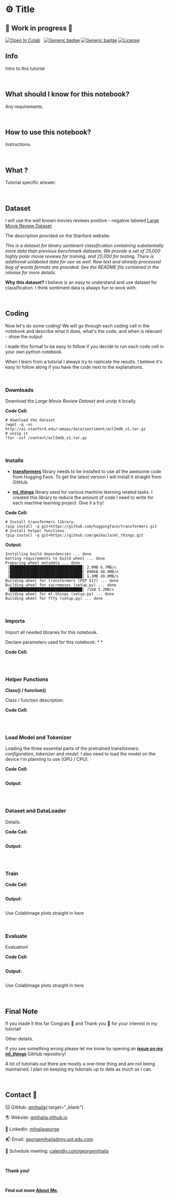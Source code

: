 # **:gear: Title**  

## **:construction: Work in progress :construction_worker:**


[![Open In Colab](https://colab.research.google.com/assets/colab-badge.svg)](https://colab.research.google.com/github/gmihaila/ml_things/blob/master/notebooks/pytorch/finetune_transformers_pytorch.ipynb) &nbsp;
[![Generic badge](https://img.shields.io/badge/GitHub-Source-greensvg)](https://github.com/gmihaila/ml_things/blob/master/notebooks/pytorch/finetune_transformers_pytorch.ipynb)
[![Generic badge](https://img.shields.io/badge/Download-Notebook-red.svg)](https://www.dropbox.com/s/h13v19ns3oig2rl/finetune_transformers_pytorch.ipynb?dl=1)
[![License](https://img.shields.io/badge/License-Apache%202.0-blue.svg)](https://opensource.org/licenses/Apache-2.0)


## **Info**

Intro to this tutorial

<br>

## **What should I know for this notebook?**

Any requirements.

<br>

## **How to use this notebook?**

Instructions.

<br>

## **What <any specific question>?**

Tutorial specific answer.

<br>

## **Dataset**

I will use the well known movies reviews positive - negative labeled [Large Movie Review Dataset](https://ai.stanford.edu/~amaas/data/sentiment/).

The description provided on the Stanford website:

*This is a dataset for binary sentiment classification containing substantially more data than previous benchmark datasets. We provide a set of 25,000 highly polar movie reviews for training, and 25,000 for testing. There is additional unlabeled data for use as well. Raw text and already processed bag of words formats are provided. See the README file contained in the release for more details.*

**Why this dataset?** I believe is an easy to understand and use dataset for classification. I think sentiment data is always fun to work with.

<br>

## **Coding**

Now let's do some coding! We will go through each coding cell in the notebook and describe what it does, what's the code, and when is relevant - show the output

I made this format to be easy to follow if you decide to run each code cell in your own python notebook.

When I learn from a tutorial I always try to replicate the results. I believe it's easy to follow along if you have the code next to the explanations.

<br>

### **Downloads**

Download the *Large Movie Review Dataset* and unzip it locally.

**Code Cell:**
```shell
# download the dataset
!wget -q -nc http://ai.stanford.edu/~amaas/data/sentiment/aclImdb_v1.tar.gz
# unzip it
!tar -zxf /content/aclImdb_v1.tar.gz
```

<br>

### **Installs**

* **[transformers](https://github.com/huggingface/transformers)** library needs to be installed to use all the awesome code from Hugging Face. To get the latest version I will install it straight from GitHub.

* **[ml_things](https://github.com/gmihaila/ml_things)** library used for various machine learning related tasks. I created this library to reduce the amount of code I need to write for each machine learning project. Give it a try!

**Code Cell:**
```shell
# Install transformers library.
!pip install -q git+https://github.com/huggingface/transformers.git
# Install helper functions.
!pip install -q git+https://github.com/gmihaila/ml_things.git
```
**Output:**
```shell
Installing build dependencies ... done
Getting requirements to build wheel ... done
Preparing wheel metadata ... done
 |████████████████████████████████| 2.9MB 6.7MB/s 
 |████████████████████████████████| 890kB 48.9MB/s 
 |████████████████████████████████| 1.1MB 49.0MB/s 
Building wheel for transformers (PEP 517) ... done
Building wheel for sacremoses (setup.py) ... done
 |████████████████████████████████| 71kB 5.2MB/s 
Building wheel for ml-things (setup.py) ... done
Building wheel for ftfy (setup.py) ... done
```

<br>

### **Imports**

Import all needed libraries for this notebook.

Declare parameters used for this notebook:
*
*

**Code Cell:**
```python

```

<br>

### **Helper Functions**


**Class() / function()** 

Class / function description.

**Code Cell:**
```python

```

<br>

### **Load Model and Tokenizer**

Loading the three essential parts of the pretrained transformers: *configuration*, *tokenizer* and *model*. I also need to load the
model on the device I'm planning to use (GPU / CPU).


**Code Cell:**
```python

```
**Output:**
```shell

```


<br>

### **Dataset and DataLoader**

Details.


**Code Cell:**
```python

```
**Output:**
```shell

```


<br>

### **Train**


**Code Cell:**
```python

```
**Output:**
```shell

```

Use ColabImage plots straight in here
![]()

<br>

### **Evaluate**

Evaluation!

**Code Cell:**
```python

```
**Output:**
```shell

```

Use ColabImage plots straight in here
![]()

<br>

## **Final Note**

If you made it this far Congrats :confetti_ball: and Thank you :pray: for your interest in my tutorial!

Other details.

If you see something wrong please let me know by opening an 
**[issue on my ml_things](https://github.com/gmihaila/ml_things/issues/new/choose)** GitHub repository! 

A lot of tutorials out there are mostly a one-time thing and are not being maintained. I plan on keeping my 
tutorials up to date as much as I can.

<br>

## **Contact :fishing_pole_and_fish:**

:cat: GitHub: [gmihaila](https://github.com/gmihaila){:target="_blank"}

:earth_americas: Website: [gmihaila.github.io](https://gmihaila.github.io)

:necktie: LinkedIn: [mihailageorge](https://www.linkedin.com/in/mihailageorge)

:mailbox_with_mail: Email: [georgemihaila@my.unt.edu.com](mailto:georgemihaila@my.unt.edu.com?subject=GitHub%20Website)

:busts_in_silhouette: Schedule meeting: [calendly.com/georgemihaila](https://calendly.com/georgemihaila)

<br>

**Thank you!**

<br>


**Find out more [About Me](https://gist.github.com/gmihaila/b8f5bdd93e577060d17048fd6a24b39d).**


<br>